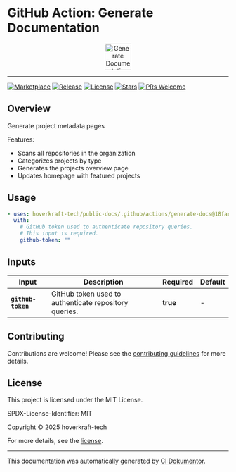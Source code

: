 <!-- header:start -->

# GitHub Action: Generate Documentation

<div align="center">
  <img src="https://opengraph.githubassets.com/050dde81c819058f75a7894743c6891fa2fd043af3aaa4e2d753be302481c39d/hoverkraft-tech/public-docs" width="60px" align="center" alt="Generate Documentation" />
</div>

---

<!-- header:end -->
<!-- badges:start -->

[![Marketplace](https://img.shields.io/badge/Marketplace-generate--documentation-blue?logo=github-actions)](https://github.com/marketplace/actions/generate-documentation)
[![Release](https://img.shields.io/github/v/release/hoverkraft-tech/public-docs)](https://github.com/hoverkraft-tech/public-docs/releases)
[![License](https://img.shields.io/github/license/hoverkraft-tech/public-docs)](http://choosealicense.com/licenses/mit/)
[![Stars](https://img.shields.io/github/stars/hoverkraft-tech/public-docs?style=social)](https://img.shields.io/github/stars/hoverkraft-tech/public-docs?style=social)
[![PRs Welcome](https://img.shields.io/badge/PRs-welcome-brightgreen.svg)](https://github.com/hoverkraft-tech/public-docs/blob/main/CONTRIBUTING.md)

<!-- badges:end -->
<!-- overview:start -->

## Overview

Generate project metadata pages

Features:

- Scans all repositories in the organization
- Categorizes projects by type
- Generates the projects overview page
- Updates homepage with featured projects

<!-- overview:end -->
<!-- usage:start -->

## Usage

```yaml
- uses: hoverkraft-tech/public-docs/.github/actions/generate-docs@18facec04f2945f4d66d510e8a06568497b73c54 # 0.1.0
  with:
    # GitHub token used to authenticate repository queries.
    # This input is required.
    github-token: ""
```

<!-- usage:end -->
<!-- inputs:start -->

## Inputs

| **Input**          | **Description**                                       | **Required** | **Default** |
| ------------------ | ----------------------------------------------------- | ------------ | ----------- |
| **`github-token`** | GitHub token used to authenticate repository queries. | **true**     | -           |

<!-- inputs:end -->
<!-- secrets:start -->
<!-- secrets:end -->
<!-- outputs:start -->
<!-- outputs:end -->
<!-- examples:start -->
<!-- examples:end -->
<!-- contributing:start -->

## Contributing

Contributions are welcome! Please see the [contributing guidelines](https://github.com/hoverkraft-tech/public-docs/blob/main/CONTRIBUTING.md) for more details.

<!-- contributing:end -->
<!-- security:start -->
<!-- security:end -->
<!-- license:start -->

## License

This project is licensed under the MIT License.

SPDX-License-Identifier: MIT

Copyright © 2025 hoverkraft-tech

For more details, see the [license](http://choosealicense.com/licenses/mit/).

<!-- license:end -->
<!-- generated:start -->

---

This documentation was automatically generated by [CI Dokumentor](https://github.com/hoverkraft-tech/ci-dokumentor).

<!-- generated:end -->
